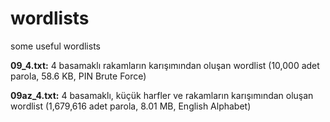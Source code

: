 # wordlists
some useful wordlists

<b>09_4.txt:</b> 4 basamaklı rakamların karışımından oluşan wordlist (10,000 adet parola, 58.6 KB, PIN Brute Force)

<b>09az_4.txt:</b> 4 basamaklı, küçük harfler ve rakamların karışımından oluşan wordlist (1,679,616 adet parola, 8.01 MB, English Alphabet)
